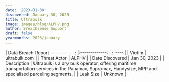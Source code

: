 ```yaml
---
date: '2023-01-30'
discovered: January 30, 2023
title: Ultrabulk
image: images/blog/ALPHV.png
author: Breachsense Support
draft: false
yearmonths: 2023/january
---
```



| Data Breach Report
------------:     |:-------------:    | :-----:|
| Victim      | ultrabulk.com      | 
| Threat Actor      | ALPHV      | 
| Date Discovered      | Jan 30, 2023      | 
| Description      | Ultrabulk is a dry bulk operator, offering maritime transportation services in the Panamax, Supramax, Handysize, MPP and specialised parceling segments.      | 
| Leak Size      | Unknown      | 

